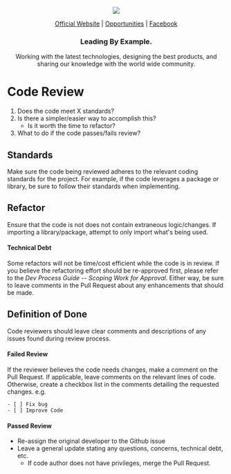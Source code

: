 <p align="center">
  <img src="https://github.com/openforge/main-website/blob/master/src/assets/logo-openforge.png?raw=true"/>
</p>
<p align="center">
  <a href="http://www.openforge.io/">Official Website</a> |
  <a href="http://www.openforge.io/opportunities">Opportunities</a> |
  <a href="https://www.facebook.com/OpenForgeUS/">Facebook</a>
</p>

<h3 align="center">
  Leading By Example.
</h3>

<p align="center">
  Working with the latest technologies, designing the best products, and sharing our knowledge with the world wide community.
</p>

# Code Review

1. Does the code meet X standards?
2. Is there a simpler/easier way to accomplish this?
    -  Is it worth the time to refactor?
4. What to do if the code passes/fails review?


## Standards
Make sure the code being reviewed adheres to the relevant coding standards for the project. For example, if the code leverages a package or library, be sure to follow their standards when implementing.

## Refactor
Ensure that the code is not does not contain extraneous logic/changes. If importing a library/package, attempt to only import what's being used.

#### Technical Debt
Some refactors will not be time/cost efficient while the code is in review. If you believe the refactoring effort should be re-approved first, please refer to the *Dev Process Guide -- Scoping Work for Approval*. Either way, be sure to leave comments in the Pull Request about any enhancements that should be made.

## Definition of Done

Code reviewers should leave clear comments and descriptions of any issues found during review process.

#### Failed Review
If the reviewer believes the code needs changes, make a comment on the Pull Request. If applicable, leave comments on the relevant lines of code. Otherwise, create a checkbox list in the comments detailing the requested changes.
e.g.
```
- [ ] Fix bug
- [ ] Improve Code
```

#### Passed Review
- Re-assign the original developer to the Github issue
- Leave a general update stating any questions, concerns, technical debt, etc.
  - If code author does not have privileges, merge the Pull Request.